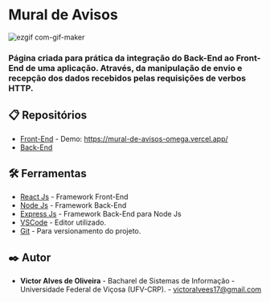 # Mural de Avisos


![ezgif com-gif-maker](https://user-images.githubusercontent.com/64699971/140577443-f05a7e4e-5021-49df-8a62-d5fcc6c8f6e1.gif)

### Página criada para prática da integração do Back-End ao Front-End de uma aplicação. Através, da manipulação de envio e recepção dos dados recebidos pelas requisições de verbos HTTP. 

## 📋 Repositórios

* [Front-End](https://github.com/VictorOliveira02/Mural-de-Avisos) - Demo: https://mural-de-avisos-omega.vercel.app/
* [Back-End](https://github.com/VictorOliveira02/Mural-de-Avisos-BackEnd)

## 🛠️ Ferramentas

* [React Js](https://pt-br.reactjs.org/) - Framework Front-End
* [Node Js](https://nodejs.org/en/) - Framework Back-End
* [Express Js](https://expressjs.com/pt-br/) - Framework Back-End para Node Js
* [VSCode](https://code.visualstudio.com/) - Editor utilizado.
* [Git](https://git-scm.com/) - Para versionamento do projeto.


## ✒️ Autor

* **Victor Alves de Oliveira** - Bacharel de Sistemas de Informação - Universidade Federal de Viçosa (UFV-CRP). - victoralvees17@gmail.com
